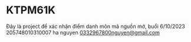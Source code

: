 # KTPM61K
Đây là project để xác nhận điểm danh môn mã nguồn mở, buổi 6/10/2023
205748010310007 ha nguyen 0332967800nguyen@gmail.com
